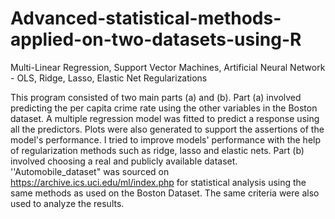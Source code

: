 # Advanced-statistical-methods-applied-on-two-datasets-using-R
Multi-Linear Regression, Support Vector Machines, Artificial Neural Network - OLS, Ridge, Lasso, Elastic Net Regularizations

This program consisted of two main parts (a) and (b). 
Part (a) involved predicting the per capita crime rate using the other variables in the Boston dataset. A multiple regression model was fitted to predict a response 
using all the predictors. Plots were also generated to support the assertions of the model's performance. I tried to improve models' performance with the help of 
regularization methods such as ridge, lasso and elastic nets. Part (b) involved choosing a real and publicly available dataset. 
''Automobile_dataset" was sourced on https://archive.ics.uci.edu/ml/index.php for statistical analysis using the same methods as used on the Boston Dataset. 
The same criteria were also used to analyze the results.
